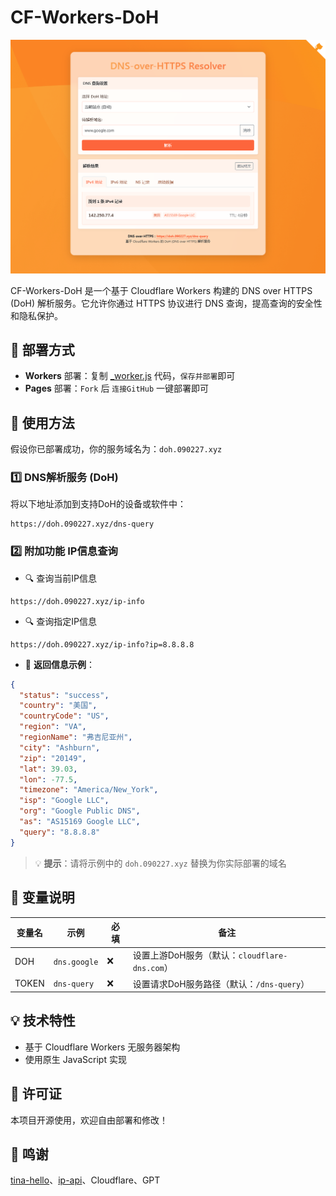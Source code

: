 # CF-Workers-DoH
![img](./img.png)

CF-Workers-DoH 是一个基于 Cloudflare Workers 构建的 DNS over HTTPS (DoH) 解析服务。它允许你通过 HTTPS 协议进行 DNS 查询，提高查询的安全性和隐私保护。

## 🚀 部署方式

- **Workers** 部署：复制 [_worker.js](https://github.com/cmliu/CF-Workers-DoH/blob/main/_worker.js) 代码，`保存并部署`即可
- **Pages** 部署：`Fork` 后 `连接GitHub` 一键部署即可

## 📖 使用方法

假设你已部署成功，你的服务域名为：`doh.090227.xyz`

### 1️⃣ DNS解析服务 (DoH)

将以下地址添加到支持DoH的设备或软件中：

```url
https://doh.090227.xyz/dns-query
```

### 2️⃣ 附加功能 IP信息查询

- 🔍 查询当前IP信息
```url
https://doh.090227.xyz/ip-info
```

- 🔍 查询指定IP信息
```url
https://doh.090227.xyz/ip-info?ip=8.8.8.8
```

- 📝 **返回信息示例**：
```json
{
  "status": "success",
  "country": "美国",
  "countryCode": "US",
  "region": "VA",
  "regionName": "弗吉尼亚州",
  "city": "Ashburn",
  "zip": "20149",
  "lat": 39.03,
  "lon": -77.5,
  "timezone": "America/New_York",
  "isp": "Google LLC",
  "org": "Google Public DNS",
  "as": "AS15169 Google LLC",
  "query": "8.8.8.8"
}
```

> 💡 **提示**：请将示例中的 `doh.090227.xyz` 替换为你实际部署的域名

## 🔧 变量说明

| 变量名 | 示例 | 必填 | 备注 | 
|--|--|--|--|
| DOH | `dns.google` |❌| 设置上游DoH服务（默认：`cloudflare-dns.com`） |
| TOKEN | `dns-query` |❌| 设置请求DoH服务路径（默认：`/dns-query`） |

## 💡 技术特性
- 基于 Cloudflare Workers 无服务器架构
- 使用原生 JavaScript 实现

## 📝 许可证
本项目开源使用，欢迎自由部署和修改！

## 🙏 鸣谢
[tina-hello](https://github.com/tina-hello/doh-cf-workers)、[ip-api](https://ip-api.com/)、Cloudflare、GPT